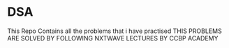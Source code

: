 # DSA
This Repo Contains all the problems that i have practised
THIS PROBLEMS ARE SOLVED BY FOLLOWING NXTWAVE LECTURES BY CCBP ACADEMY
